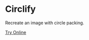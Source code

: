 # Circlify
Recreate an image with circle packing.

[Try Online](https://kodyjking.github.io/circlify/)
